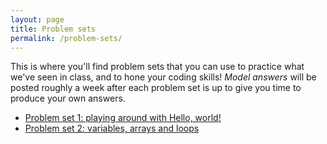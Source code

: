 ```yaml
---
layout: page
title: Problem sets
permalink: /problem-sets/
---
```


This is where you'll find problem sets that you can use to practice what we've seen in class, and to hone your coding skills! _Model answers_ will be posted roughly a week after each problem set is up to give you time to produce your own answers.

- [Problem set 1: playing around with Hello, world!](http://www.marccataford.xyz/IntroToProgramming-Fall2016/problem-set-1/)
- [Problem set 2: variables, arrays and loops](http://www.marccataford.xyz/IntroToProgramming-Fall2016/problem-set-2/)
